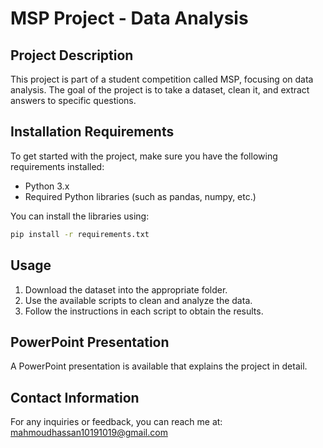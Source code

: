 # MSP Project - Data Analysis

## Project Description
This project is part of a student competition called MSP, focusing on data analysis. The goal of the project is to take a dataset, clean it, and extract answers to specific questions.

## Installation Requirements
To get started with the project, make sure you have the following requirements installed:
- Python 3.x
- Required Python libraries (such as pandas, numpy, etc.)

You can install the libraries using:
```bash
pip install -r requirements.txt
```


## Usage
1. Download the dataset into the appropriate folder.
2. Use the available scripts to clean and analyze the data.
3. Follow the instructions in each script to obtain the results.

## PowerPoint Presentation
A PowerPoint presentation is available that explains the project in detail.

## Contact Information
For any inquiries or feedback, you can reach me at: mahmoudhassan10191019@gmail.com
